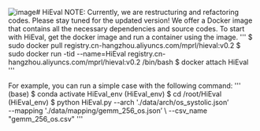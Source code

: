 ![image](https://github.com/ZhuangzhuangWu/HiEval/assets/60685759/5b406259-09ff-4c1c-a7e2-bfa0aac66887)# HiEval
NOTE: Currently, we are restructuring and refactoring codes. Please stay tuned for the updated version!
We offer a Docker image that contains all the necessary dependencies and source codes.
To start with HiEval, get the docker image and run a container using the image.
'''
  $ sudo docker pull registry.cn-hangzhou.aliyuncs.com/mprl/hieval:v0.2
  $ sudo docker run -tid --name=HiEval registry.cn-hangzhou.aliyuncs.com/mprl/hieval:v0.2 /bin/bash
  $ docker attach HiEval
'''

 For example, you can run a simple case with the following command:
'''
 (base) $ conda activate HiEval_env
 (HiEval_env) $ cd /root/HiEval
 (HiEval_env) $ python HiEval.py --arch './data/arch/os_systolic.json’		\
					    --mapping './data/mapping/gemm_256_os.json’	\ 
					    --csv_name "gemm_256_os.csv"
'''

